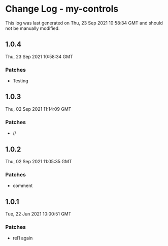 # Change Log - my-controls

This log was last generated on Thu, 23 Sep 2021 10:58:34 GMT and should not be manually modified.

## 1.0.4
Thu, 23 Sep 2021 10:58:34 GMT

### Patches

- Testing

## 1.0.3
Thu, 02 Sep 2021 11:14:09 GMT

### Patches

- //

## 1.0.2
Thu, 02 Sep 2021 11:05:35 GMT

### Patches

- comment

## 1.0.1
Tue, 22 Jun 2021 10:00:51 GMT

### Patches

- rel1 again


